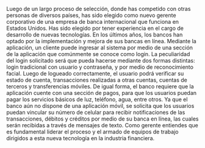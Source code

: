 Luego de un largo proceso de selección, donde has competido con otras personas de
diversos países, has sido elegido como nuevo gerente corporativo de una empresa de
banca internacional que funciona en Estados Unidos. Has sido elegido por tener experiencia
en el cargo de desarrollo de nuevas tecnologías.
En los últimos años, los bancos han optado por la implementación y mejora de sus bancas
en línea. Mediante la aplicación, un cliente puede ingresar al sistema por medio de una
sección de la aplicación que comúnmente se conoce como login. La peculiaridad del login
solicitado será que pueda hacerse mediante dos formas distintas: login tradicional con
usuario y contraseña, y por medio de reconocimiento facial. Luego de logueado
correctamente, el usuario podrá verificar su estado de cuenta, transacciones realizadas a
otras cuentas, cuentas de terceros y transferencias móviles. De igual forma, el banco
requiere que la aplicación cuente con una sección de pagos, para que los usuarios puedan
pagar los servicios básicos de luz, teléfono, agua, entre otros. Ya que el banco aún no
dispone de una aplicación móvil, se solicita que los usuarios puedan vincular su número de
celular para recibir notificaciones de las transacciones, débitos y créditos por medio de su
banca en línea, las cuales serán recibidas a través de mensajes de texto.
Como gerente entiendes que es fundamental liderar el proceso y el armado de equipos de
trabajo dirigidos a esta nueva tecnología en la industria financiera.
